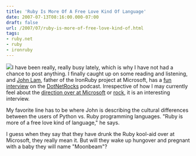 ```yaml
---
title: 'Ruby Is More Of A Free Love Kind Of Language'
date: 2007-07-13T08:16:00.000-07:00
draft: false
url: /2007/07/ruby-is-more-of-free-love-kind-of.html
tags: 
- ruby.net
- ruby
- ironruby
---
```


[![](http://files.blog-city.com/files/aa/2370/p/f/hippies.gif)](http://files.blog-city.com/files/aa/2370/p/f/hippies.gif)I have been really, really busy lately, which is why I have not had a chance to post anything. I finally caught up on some reading and listening, and [John Lam](http://www.iunknown.com/), father of the IronRuby project at Microsoft, has a [fun interview](http://www.dotnetrocks.com/default.aspx?showNum=254) on the [DotNetRocks](http://www.dotnetrocks.com/) podcast. Irrespective of how I may currently feel about the [direction over at Microsoft](http://deadprogrammersociety.blogspot.com/2007/06/microsoft-vs-galaxy.html) or [rock](http://deadprogrammersociety.blogspot.com/2007/05/i-would-rather-be-jazz-programmer.html), it is an interesting interview.  
  
My favorite line has to be where John is describing the cultural differences between the users of Python vs. Ruby programming languages. "Ruby is more of a free love kind of language," he says.  
  
I guess when they say that they have drunk the Ruby kool-aid over at Microsoft, they really mean it. But will they wake up hungover and pregnant with a baby they will name "Moonbeam"?